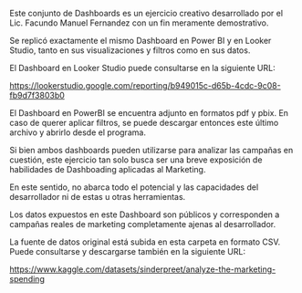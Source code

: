 Este conjunto de Dashboards es un ejercicio creativo desarrollado por el Lic. Facundo Manuel Fernandez con un fin meramente demostrativo.

Se replicó exactamente el mismo Dashboard en Power BI y en Looker Studio, tanto en sus visualizaciones y filtros como en sus datos.

El Dashboard en Looker Studio puede consultarse en la siguiente URL:

https://lookerstudio.google.com/reporting/b949015c-d65b-4cdc-9c08-fb9d7f3803b0

El Dashboard en PowerBI se encuentra adjunto en formatos pdf y pbix. En caso de querer aplicar filtros, se puede descargar entonces este último archivo y abrirlo desde el programa.

Si bien ambos dashboards pueden utilizarse para analizar las campañas en cuestión, este ejercicio tan solo busca ser una breve exposición de habilidades de Dashboading aplicadas al Marketing.

En este sentido, no abarca todo el potencial y las capacidades del desarrollador ni de estas u otras herramientas.

Los datos expuestos en este Dashboard son públicos y corresponden a campañas reales de marketing completamente ajenas al desarrollador.

La fuente de datos original está subida en esta carpeta en formato CSV. Puede consultarse y descargarse también en la siguiente URL:

https://www.kaggle.com/datasets/sinderpreet/analyze-the-marketing-spending

